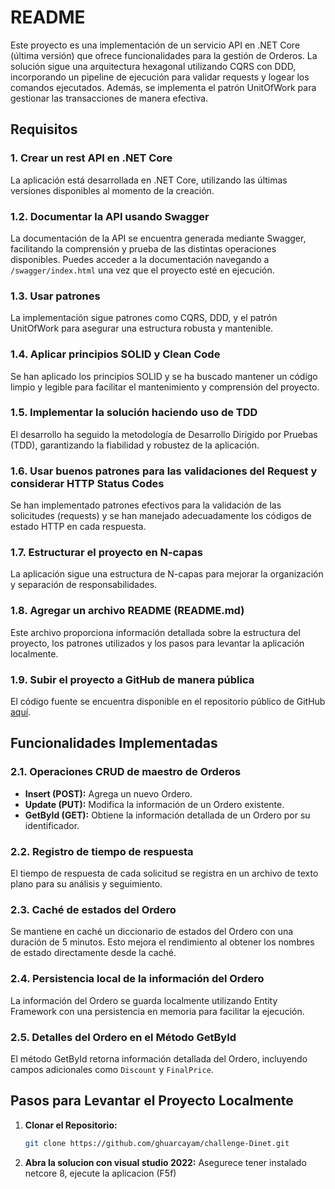 # README

Este proyecto es una implementación de un servicio API en .NET Core (última versión) que ofrece funcionalidades para la gestión de Orderos. La solución sigue una arquitectura hexagonal utilizando CQRS con DDD, incorporando un pipeline de ejecución para validar requests y logear los comandos ejecutados. Además, se implementa el patrón UnitOfWork para gestionar las transacciones de manera efectiva.

## Requisitos

### 1. Crear un rest API en .NET Core
La aplicación está desarrollada en .NET Core, utilizando las últimas versiones disponibles al momento de la creación.

### 1.2. Documentar la API usando Swagger
La documentación de la API se encuentra generada mediante Swagger, facilitando la comprensión y prueba de las distintas operaciones disponibles. Puedes acceder a la documentación navegando a `/swagger/index.html` una vez que el proyecto esté en ejecución.

### 1.3. Usar patrones
La implementación sigue patrones como CQRS, DDD, y el patrón UnitOfWork para asegurar una estructura robusta y mantenible.

### 1.4. Aplicar principios SOLID y Clean Code
Se han aplicado los principios SOLID y se ha buscado mantener un código limpio y legible para facilitar el mantenimiento y comprensión del proyecto.

### 1.5. Implementar la solución haciendo uso de TDD
El desarrollo ha seguido la metodología de Desarrollo Dirigido por Pruebas (TDD), garantizando la fiabilidad y robustez de la aplicación.

### 1.6. Usar buenos patrones para las validaciones del Request y considerar HTTP Status Codes
Se han implementado patrones efectivos para la validación de las solicitudes (requests) y se han manejado adecuadamente los códigos de estado HTTP en cada respuesta.

### 1.7. Estructurar el proyecto en N-capas
La aplicación sigue una estructura de N-capas para mejorar la organización y separación de responsabilidades.

### 1.8. Agregar un archivo README (README.md)
Este archivo proporciona información detallada sobre la estructura del proyecto, los patrones utilizados y los pasos para levantar la aplicación localmente.

### 1.9. Subir el proyecto a GitHub de manera pública
El código fuente se encuentra disponible en el repositorio público de GitHub [aquí](https://github.com/ghuarcayam/challenge-Dinet.git).

## Funcionalidades Implementadas

### 2.1. Operaciones CRUD de maestro de Orderos
- **Insert (POST):** Agrega un nuevo Ordero.
- **Update (PUT):** Modifica la información de un Ordero existente.
- **GetById (GET):** Obtiene la información detallada de un Ordero por su identificador.

### 2.2. Registro de tiempo de respuesta
El tiempo de respuesta de cada solicitud se registra en un archivo de texto plano para su análisis y seguimiento.

### 2.3. Caché de estados del Ordero
Se mantiene en caché un diccionario de estados del Ordero con una duración de 5 minutos. Esto mejora el rendimiento al obtener los nombres de estado directamente desde la caché.

### 2.4. Persistencia local de la información del Ordero
La información del Ordero se guarda localmente utilizando Entity Framework con una persistencia en memoria para facilitar la ejecución.

### 2.5. Detalles del Ordero en el Método GetById
El método GetById retorna información detallada del Ordero, incluyendo campos adicionales como `Discount` y `FinalPrice`.

## Pasos para Levantar el Proyecto Localmente

1. **Clonar el Repositorio:**
   ```bash
   git clone https://github.com/ghuarcayam/challenge-Dinet.git
1. **Abra la solucion con visual studio 2022:**
    Asegurece tener instalado netcore 8, ejecute la aplicacion (F5f)